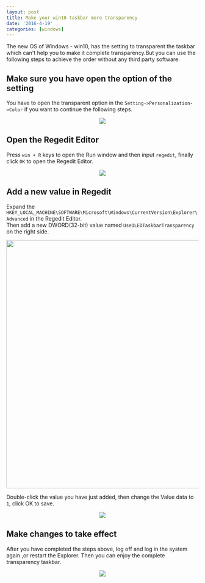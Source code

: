 ```yaml
---
layout: post
title: Make your win10 taskbar more transparency
date: '2016-4-19'
categories: [windows]
---
```


The new OS of Windows - win10, has the setting to transparent the taskbar which can't help you to make it complete transparency.But you can use the following steps to achieve the order without any third party software.

## Make sure you have open the option of the setting

You have to open the transparent option in the `Setting->Personalization->Color` if you want to continue the following steps.

<div class="image-wrapper" style="text-align: center">
  <img src="http://odyloipwl.bkt.clouddn.com/post/2016-04-18/setting.jpg">
</div>

## Open the Regedit Editor

Press `win + R` keys to open the Run window and then input `regedit`, finally click `OK` to open the Regedit Editor.

<div class="image-wrapper" style="text-align: center">
  <img src="http://odyloipwl.bkt.clouddn.com/post/2016-04-18/run.jpg">
</div>

## Add a new value in Regedit

Expand the `HKEY_LOCAL_MACHINE\SOFTWARE\Microsoft\Windows\CurrentVersion\Explorer\Advanced` in the Regedit Editor.<br>
Then add a new DWORD(32-bit) value named `UseOLEDTaskbarTransparency` on the right side.

<div class="image-wrapper" style="text-align: center">
  <img src="http://odyloipwl.bkt.clouddn.com/post/2016-04-18/regedit.jpg" width="650px">
</div>

Double-click the value you have just added, then change the Value data to `1`, click OK to save.

<div class="image-wrapper" style="text-align: center">
  <img src="http://odyloipwl.bkt.clouddn.com/post/2016-04-18/value.jpg">
</div>

## Make changes to take effect

After you have completed the steps above, log off and log in the system again ,or restart the Explorer. Then you can enjoy the complete transparency taskbar.

<div class="image-wrapper" style="text-align: center">
  <img src="http://odyloipwl.bkt.clouddn.com/post/2016-04-18/taskbar.jpg">
</div>
